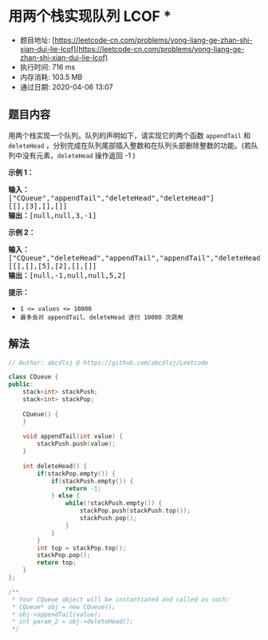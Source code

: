 # 用两个栈实现队列 LCOF *
- 题目地址: [https://leetcode-cn.com/problems/yong-liang-ge-zhan-shi-xian-dui-lie-lcof](https://leetcode-cn.com/problems/yong-liang-ge-zhan-shi-xian-dui-lie-lcof)
- 执行时间: 716 ms
- 内存消耗: 103.5 MB
- 通过日期: 2020-04-06 13:07

## 题目内容
<p>用两个栈实现一个队列。队列的声明如下，请实现它的两个函数 <code>appendTail</code> 和 <code>deleteHead</code> ，分别完成在队列尾部插入整数和在队列头部删除整数的功能。(若队列中没有元素，<code>deleteHead</code> 操作返回 -1 )</p>



<p><strong>示例 1：</strong></p>

<pre><strong>输入：</strong>
["CQueue","appendTail","deleteHead","deleteHead"]
[[],[3],[],[]]
<strong>输出：</strong>[null,null,3,-1]
</pre>

<p><strong>示例 2：</strong></p>

<pre><strong>输入：</strong>
["CQueue","deleteHead","appendTail","appendTail","deleteHead","deleteHead"]
[[],[],[5],[2],[],[]]
<strong>输出：</strong>[null,-1,null,null,5,2]
</pre>

<p><strong>提示：</strong></p>

<ul>
	<li><code>1 <= values <= 10000</code></li>
	<li><code>最多会对 appendTail、deleteHead 进行 10000 次调用</code></li>
</ul>


## 解法
```cpp
// Author: abcdlsj @ https://github.com/abcdlsj/Leetcode

class CQueue {
public:
    stack<int> stackPush;
    stack<int> stackPop;
    
    CQueue() {
    }
    
    void appendTail(int value) {
        stackPush.push(value);
    }
    
    int deleteHead() {
        if(stackPop.empty()) {
            if(stackPush.empty()) {
                return -1;
            } else {
                while(!stackPush.empty()) {
                    stackPop.push(stackPush.top());
                    stackPush.pop();
                }
            }
        }
        int top = stackPop.top();
        stackPop.pop();
        return top;
    }
};

/**
 * Your CQueue object will be instantiated and called as such:
 * CQueue* obj = new CQueue();
 * obj->appendTail(value);
 * int param_2 = obj->deleteHead();
 */

```